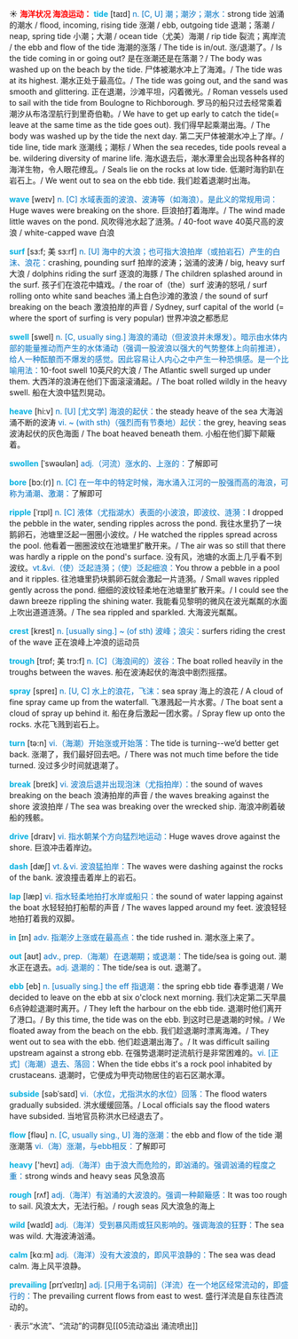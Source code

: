 ☀ <font color="red">**海洋状况 海浪运动：**</font>
<font color="sky blue">**tide**</font> [taɪd]
<font color="#0070c0">n. [C, U] 潮；潮汐；潮水：</font>strong tide 汹涌的潮水 / flood, incoming, rising tide 涨潮 / ebb, outgoing tide 退潮；落潮 / neap, spring tide 小潮；大潮 / ocean tide（尤美）海潮 / rip tide 裂流；离岸流 / the ebb and flow of the tide 海潮的涨落 / The tide is in/out. 涨/退潮了。/ Is the tide coming in or going out? 是在涨潮还是在落潮？/ The body was washed up on the beach by the tide. 尸体被潮水冲上了海滩。/ The tide was at its highest. 潮水正处于最高位。/ The tide was going out, and the sand was smooth and glittering. 正在退潮，沙滩平坦，闪着微光。/ Roman vessels used to sail with the tide from Boulogne to Richborough. 罗马的船只过去经常乘着潮汐从布洛涅航行到里奇伯勒。/ We have to get up early to catch the tide(= leave at the same time as the tide goes out). 我们得早起乘潮出海。/ The body was washed up by the tide the next day. 第二天尸体被潮水冲上了岸。/ tide line, tide mark 涨潮线；潮标 / When the sea recedes, tide pools reveal a be. wildering diversity of marine life. 海水退去后，潮水潭里会出现各种各样的海洋生物，令人眼花缭乱。/ Seals lie on the rocks at low tide. 低潮时海豹趴在岩石上。/ We went out to sea on the ebb tide. 我们趁着退潮时出海。

<font color="sky blue">**wave**</font> [weɪv] 
<font color="#0070c0">n. [C] 水域表面的波浪、波涛等（如海浪）。是此义的常规用词：</font>Huge waves were breaking on the shore. 巨浪拍打着海岸。/ The wind made little waves on the pond. 风吹得池水起了涟漪。/ 40-foot wave 40英尺高的波浪 / white-capped wave 白浪
 
<font color="sky blue">**surf**</font> [sɜ:f; 美 sɜ:rf]
<font color="#0070c0">n. [U] 海中的大浪；也可指大浪拍岸（或拍岩石）产生的白沫、浪花：</font>crashing, pounding surf 拍岸的波涛；汹涌的波涛 / big, heavy surf 大浪 / dolphins riding the surf 逐浪的海豚 / The children splashed around in the surf. 孩子们在浪花中嬉戏。/ the roar of（the）surf 波涛的怒吼 / surf rolling onto white sand beaches 涌上白色沙滩的激浪 / the sound of surf breaking on the beach 激浪拍岸的声音 / Sydney, surf capital of the world (= where the sport of surfing is very popular) 世界冲浪之都悉尼

<font color="sky blue">**swell**</font> [swel] 
<font color="#0070c0">n. [C, usually sing.] 海浪的涌动（但波浪并未爆发）。暗示由水体内部的能量推动而产生的水体涌动（强调一股波浪以强大的气势整体上向前推进），给人一种酝酿而不爆发的感觉。因此容易让人内心之中产生一种恐惧感。是一个比喻用法：</font>10-foot swell 10英尺的大浪 / The Atlantic swell surged up under them. 大西洋的浪涛在他们下面滚滚涌起。/ The boat rolled wildly in the heavy swell. 船在大浪中猛烈晃动。
 
<font color="sky blue">**heave**</font> [hi:v]
<font color="#0070c0">n. [U] [尤文学] 海浪的起伏：</font>the steady heave of the sea 大海汹涌不断的波涛 <font color="#0070c0">vi. ~ (with sth)（强烈而有节奏地）起伏：</font>the grey, heaving seas 波涛起伏的灰色海面 / The boat heaved beneath them. 小船在他们脚下颠簸着。

<font color="sky blue">**swollen**</font> [ˈswəʊlən]
<font color="#0070c0">adj.（河流）涨水的、上涨的：</font>了解即可
           
<font color="sky blue">**bore**</font> [bɔ:(r)]
<font color="#0070c0">n. [C] 在一年中的特定时候，海水涌入江河的一股强而高的海浪，可称为涌潮、激潮：</font>了解即可
           
<font color="sky blue">**ripple**</font> [ˈrɪpl]
<font color="#0070c0">n. [C] 液体（尤指湖水）表面的小波浪，即波纹、涟漪：</font>I dropped the pebble in the water, sending ripples across the pond. 我往水里扔了一块鹅卵石，池塘里泛起一圈圈小波纹。/ He watched the ripples spread across the pool. 他看着一圈圈波纹在池塘里扩散开来。/ The air was so still that there was hardly a ripple on the pond's surface. 没有风，池塘的水面上几乎看不到波纹。<font color="#0070c0">vt.&vi.（使）泛起涟漪；（使）泛起细浪：</font>You throw a pebble in a pool and it ripples. 往池塘里扔块鹅卵石就会激起一片涟漪。/ Small waves rippled gently across the pond. 细细的波纹轻柔地在池塘里扩散开来。/ I could see the dawn breeze rippling the shining water. 我能看见黎明的微风在波光粼粼的水面上吹出道道涟漪。/ The sea rippled and sparkled. 大海波光粼粼。
           
<font color="sky blue">**crest**</font> [krest]
<font color="#0070c0">n. [usually sing.] ~ (of sth) 波峰；浪尖：</font>surfers riding the crest of the wave 正在浪峰上冲浪的运动员
           
<font color="sky blue">**trough**</font> [trɒf; 美 trɔ:f]
<font color="#0070c0">n. [C]（海浪间的）波谷：</font>The boat rolled heavily in the troughs between the waves. 船在波涛起伏的海浪中剧烈摇摆。

<font color="sky blue">**spray**</font> [spreɪ] 
<font color="#0070c0">n. [U, C] 水上的浪花，飞沫：</font>sea spray 海上的浪花 / A cloud of fine spray came up from the waterfall. 飞瀑溅起一片水雾。/ The boat sent a cloud of spray up behind it. 船在身后激起一团水雾。/ Spray flew up onto the rocks. 水花飞溅到岩石上。 

<font color="sky blue">**turn**</font> [tə:n] 
<font color="#0070c0">vi.（海潮）开始涨或开始落：</font>The tide is turning--we’d better get back. 涨潮了，我们最好回去吧。/ There was not much time before the tide turned. 没过多少时间就退潮了。

<font color="sky blue">**break**</font> [breɪk] 
<font color="#0070c0">vi. 波浪后退并出现泡沫（尤指拍岸）：</font>the sound of waves breaking on the beach 浪涛拍岸的声音 / the waves breaking against the shore 波浪拍岸 / The sea was breaking over the wrecked ship. 海浪冲刷着破船的残骸。

<font color="sky blue">**drive**</font> [draɪv] 
<font color="#0070c0">vi. 指水朝某个方向猛烈地运动：</font>Huge waves drove against the shore. 巨浪冲击着岸边。

<font color="sky blue">**dash**</font> [dæʃ] 
<font color="#0070c0">vt.＆vi. 波浪猛拍岸：</font>The waves were dashing against the rocks of the bank. 波浪撞击着岸上的岩石。

<font color="sky blue">**lap**</font> [læp] 
<font color="#0070c0">vi. 指水轻柔地拍打水岸或船只：</font>the sound of water lapping against the boat 水轻轻拍打船帮的声音 / The waves lapped around my feet. 波浪轻轻地拍打着我的双脚。

<font color="sky blue">**in**</font> [ɪn] 
<font color="#0070c0">adv. 指潮汐上涨或在最高点：</font>the tide rushed in. 潮水涨上来了。

<font color="sky blue">**out**</font> [aʊt] 
<font color="#0070c0">adv., prep.（海潮）在退潮期；或退潮：</font>The tide/sea is going out. 潮水正在退去。<font color="#0070c0">adj. 退潮的：</font>The tide/sea is out. 退潮了。
           
<font color="sky blue">**ebb**</font> [eb]
<font color="#0070c0">n. [usually sing.] the eff 指退潮：</font>the spring ebb tide 春季退潮 / We decided to leave on the ebb at six o'clock next morning. 我们决定第二天早晨6点钟趁退潮时离开。/ They left the harbour on the ebb tide. 退潮时他们离开了港口。/ By this time, the tide was on the ebb. 到这时已是退潮的时候。/ We floated away from the beach on the ebb. 我们趁退潮时漂离海滩。/ They went out to sea with the ebb. 他们趁退潮出海了。/ It was difficult sailing upstream against a strong ebb. 在强势退潮时逆流航行是非常困难的。<font color="#0070c0">vi. [正式]（海潮）退去、落回：</font>When the tide ebbs it's a rock pool inhabited by crustaceans. 退潮时，它便成为甲壳动物居住的岩石区潮水潭。
           
<font color="sky blue">**subside**</font> [səbˈsaɪd]
<font color="#0070c0">vi.（水位，尤指洪水的水位）回落：</font>The flood waters gradually subsided. 洪水缓缓回落。/ Local officials say the flood waters have subsided. 当地官员称洪水已经退去了。

<font color="sky blue">**flow**</font> [fləʊ] 
<font color="#0070c0">n. [C, usually sing., U] 海的涨潮：</font>the ebb and flow of the tide 潮涨潮落 <font color="#0070c0">vi.（海）涨潮，与ebb相反：</font>了解即可

<font color="sky blue">**heavy**</font> ['hevɪ] 
<font color="#0070c0">adj.（海洋）由于浪大而危险的，即汹涌的。强调汹涌的程度之重：</font>strong winds and heavy seas 风急浪高

<font color="sky blue">**rough**</font> [rʌf] 
<font color="#0070c0">adj.（海洋）有汹涌的大波浪的。强调一种颠簸感：</font>It was too rough to sail. 风浪太大，无法行船。/ rough seas 风大浪急的海上

<font color="sky blue">**wild**</font> [waɪld] 
<font color="#0070c0">adj.（海洋）受到暴风雨或狂风影响的。强调海浪的狂野：</font>The sea was wild. 大海波涛汹涌。

<font color="sky blue">**calm**</font> [kɑːm] 
<font color="#0070c0">adj.（海洋）没有大波浪的，即风平浪静的：</font>The sea was dead calm. 海上风平浪静。
           
<font color="sky blue">**prevailing**</font> [prɪˈveɪlɪŋ]
<font color="#0070c0">adj. [只用于名词前]（洋流）在一个地区经常流动的，即盛行的：</font>The prevailing current flows from east to west. 盛行洋流是自东往西流动的。

· 表示“水流”、“流动”的词群见[[05流动溢出 涌流喷出]]